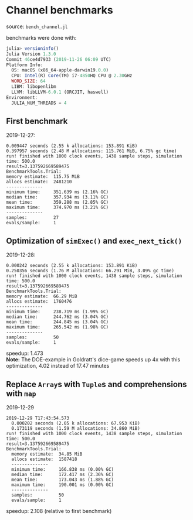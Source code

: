 # Channel benchmarks

source: `bench_channel.jl`

benchmarks were done with:
```julia
julia> versioninfo()
Julia Version 1.3.0
Commit 46ce4d7933 (2019-11-26 06:09 UTC)
Platform Info:
  OS: macOS (x86_64-apple-darwin19.0.0)
  CPU: Intel(R) Core(TM) i7-4850HQ CPU @ 2.30GHz
  WORD_SIZE: 64
  LIBM: libopenlibm
  LLVM: libLLVM-6.0.1 (ORCJIT, haswell)
Environment:
  JULIA_NUM_THREADS = 4
```

## First benchmark

2019-12-27:

    0.009447 seconds (2.55 k allocations: 153.891 KiB)
    0.397957 seconds (2.48 M allocations: 115.761 MiB, 6.75% gc time)
    run! finished with 1000 clock events, 1438 sample steps, simulation time: 500.0
    result=3.137592669589475
    BenchmarkTools.Trial:
    memory estimate:  115.75 MiB
    allocs estimate:  2481210
    --------------
    minimum time:     351.639 ms (2.16% GC)
    median time:      357.934 ms (3.11% GC)
    mean time:        359.288 ms (2.85% GC)
    maximum time:     374.970 ms (3.21% GC)
    --------------
    samples:          27
    evals/sample:     1

## Optimization of `simExec()` and `exec_next_tick()`

2019-12-28:

    0.000242 seconds (2.55 k allocations: 153.891 KiB)
    0.250356 seconds (1.76 M allocations: 66.291 MiB, 3.09% gc time)
    run! finished with 1000 clock events, 1438 sample steps, simulation time: 500.0
    result=3.137592669589475
    BenchmarkTools.Trial:
    memory estimate:  66.29 MiB
    allocs estimate:  1760476
    --------------
    minimum time:     238.719 ms (1.99% GC)
    median time:      244.762 ms (3.04% GC)
    mean time:        244.845 ms (3.04% GC)
    maximum time:     265.542 ms (1.98% GC)
    --------------
    samples:          50
    evals/sample:     1

speedup: 1.473\
**Note:** The DOE-example in Goldratt's dice-game speeds up 4x with this
optimization, 4.02 instead of 17.47 minutes

## Replace `Array`s with `Tuple`s and comprehensions with `map`

2019-12-29

    2019-12-29 T17:43:54.573
      0.000202 seconds (2.05 k allocations: 67.953 KiB)
      0.173119 seconds (1.59 M allocations: 34.860 MiB)
    run! finished with 1000 clock events, 1438 sample steps, simulation time: 500.0
    result=3.137592669589475
    BenchmarkTools.Trial:
      memory estimate:  34.85 MiB
      allocs estimate:  1587418
      --------------
      minimum time:     166.838 ms (0.00% GC)
      median time:      172.417 ms (2.36% GC)
      mean time:        173.043 ms (1.88% GC)
      maximum time:     190.001 ms (0.00% GC)
      --------------
      samples:          50
      evals/sample:     1

speedup: 2.108 (relative to first benchmark)
 
